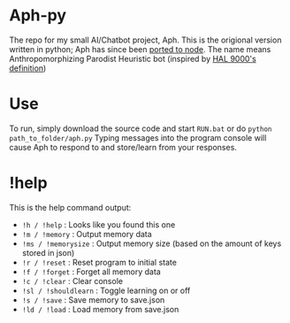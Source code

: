 # Aph-py
The repo for my small AI/Chatbot project, Aph. This is the origional version written in python; Aph has since been [ported to node](https://github.com/Lukalot/Aph).
The name means Anthropomorphizing Parodist Heuristic bot (inspired by [HAL 9000's definition](https://en.wikipedia.org/wiki/HAL_9000#Origin_of_name))

# Use
To run, simply download the source code and start `RUN.bat` or do `python path_to_folder/aph.py`
Typing messages into the program console will cause Aph to respond to and store/learn from your responses.

# !help
This is the help command output:
* `!h / !help` : Looks like you found this one
* `!m / !memory` : Output memory data
* `!ms / !memorysize` : Output memory size (based on the amount of keys stored in json)
* `!r / !reset` : Reset program to initial state
* `!f / !forget` : Forget all memory data
* `!c / !clear` : Clear console
* `!sl / !shouldlearn` : Toggle learning on or off
* `!s / !save` : Save memory to save.json
* `!ld / !load` : Load memory from save.json
